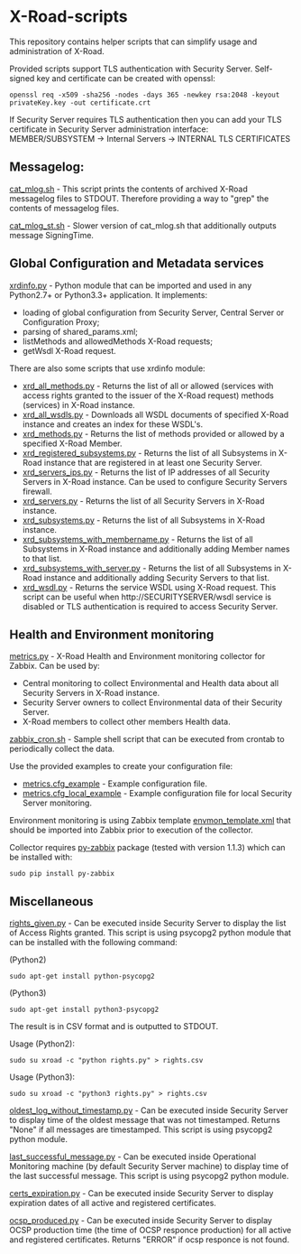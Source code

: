 # X-Road-scripts

This repository contains helper scripts that can simplify usage and
administration of X-Road.

Provided scripts support TLS authentication with Security Server. Self-signed
key and certificate can be created with openssl:
```
openssl req -x509 -sha256 -nodes -days 365 -newkey rsa:2048 -keyout privateKey.key -out certificate.crt
```
If Security Server requires TLS authentication then you can add your TLS
certificate in Security Server administration interface: MEMBER/SUBSYSTEM ->
Internal Servers -> INTERNAL TLS CERTIFICATES

## Messagelog:
[cat_mlog.sh](messagelog/cat_mlog.sh) - This script prints the contents of archived
X-Road messagelog files to STDOUT. Therefore providing a way to "grep" the
contents of messagelog files.

[cat_mlog_st.sh](messagelog/cat_mlog_st.sh) - Slower version of cat_mlog.sh that
additionally outputs message SigningTime.

## Global Configuration and Metadata services
[xrdinfo.py](xrdinfo/xrdinfo.py) - Python module that can be imported and used in
any Python2.7+ or Python3.3+ application. It implements:
* loading of global configuration from Security Server, Central Server or
  Configuration Proxy;
* parsing of shared_params.xml;
* listMethods and allowedMethods X-Road requests;
* getWsdl X-Road request.

There are also some scripts that use xrdinfo module:
* [xrd_all_methods.py](xrdinfo/xrd_all_methods.py) - Returns the list of
  all or allowed (services with access rights granted to the issuer of the
  X-Road request) methods (services) in X-Road instance.
* [xrd_all_wsdls.py](xrdinfo/xrd_all_wsdls.py) - Downloads all WSDL documents
  of specified X-Road instance and creates an index for these WSDL's.
* [xrd_methods.py](xrdinfo/xrd_methods.py) - Returns the list of methods
  provided or allowed by a specified X-Road Member.
* [xrd_registered_subsystems.py](xrdinfo/xrd_registered_subsystems.py) -
  Returns the list of all Subsystems in X-Road instance that are registered
  in at least one Security Server.
* [xrd_servers_ips.py](xrdinfo/xrd_servers_ips.py) - Returns the list of IP
  addresses of all Security Servers in X-Road instance. Can be used to
  configure Security Servers firewall.
* [xrd_servers.py](xrdinfo/xrd_servers.py) - Returns the list of all Security
  Servers in X-Road instance.
* [xrd_subsystems.py](xrdinfo/xrd_subsystems.py) - Returns the list of all
  Subsystems in X-Road instance.
* [xrd_subsystems_with_membername.py](xrdinfo/xrd_subsystems_with_membername.py) -
  Returns the list of all Subsystems in X-Road instance and additionally adding
  Member names to that list.
* [xrd_subsystems_with_server.py](xrdinfo/xrd_subsystems_with_server.py) - 
  Returns the list of all Subsystems in X-Road instance and additionally adding
  Security Servers to that list.
* [xrd_wsdl.py](xrdinfo/xrd_wsdl.py) - Returns the service WSDL using X-Road
  request. This script can be useful when http://SECURITYSERVER/wsdl service is
  disabled or TLS authentication is required to access Security Server.

## Health and Environment monitoring
[metrics.py](zabbix/metrics.py) - X-Road Health and Environment monitoring
collector for Zabbix. Can be used by:
* Central monitoring to collect Environmental and Health data about all
  Security Servers in X-Road instance.
* Security Server owners to collect Environmental data of their Security Server.
* X-Road members to collect other members Health data.

[zabbix_cron.sh](zabbix/zabbix_cron.sh) - Sample shell script that can be
executed from crontab to periodically collect the data.

Use the provided examples to create your configuration file:
* [metrics.cfg_example](zabbix/metrics.cfg_example) - Example configuration
  file.
* [metrics.cfg_local_example](zabbix/metrics.cfg_local_example) - Example
  configuration file for local Security Server monitoring.

Environment monitoring is using Zabbix template
[envmon_template.xml](zabbix/envmon_template.xml) that should be imported
into Zabbix prior to execution of the collector.

Collector requires [py-zabbix](https://github.com/adubkov/py-zabbix) package
(tested with version 1.1.3) which can be installed with:
```
sudo pip install py-zabbix
```

## Miscellaneous
[rights_given.py](misc/rights_given.py) - Can be executed inside Security Server
to display the list of Access Rights granted. This script is using psycopg2
python module that can be installed with the following command:

(Python2)
```
sudo apt-get install python-psycopg2
```
(Python3)
```
sudo apt-get install python3-psycopg2
```

The result is in CSV format and is outputted to STDOUT.

Usage (Python2):
```
sudo su xroad -c "python rights.py" > rights.csv
```
Usage (Python3):
```
sudo su xroad -c "python3 rights.py" > rights.csv
```

[oldest_log_without_timestamp.py](misc/oldest_log_without_timestamp.py) - Can
be executed inside Security Server to display time of the oldest message that
was not timestamped. Returns "None" if all messages are timestamped. This
script is using psycopg2 python module.

[last_successful_message.py](misc/last_successful_message.py) - Can
be executed inside Operational Monitoring machine (by default Security Server
machine) to display time of the last successful message. This script is using
psycopg2 python module.

[certs_expiration.py](misc/certs_expiration.py) - Can be executed inside
Security Server to display expiration dates of all active and registered
certificates.

[ocsp_produced.py](misc/ocsp_produced.py) - Can be executed inside
Security Server to display OCSP production time (the time of OCSP responce
production) for all active and registered certificates. Returns "ERROR" if
ocsp responce is not found.
